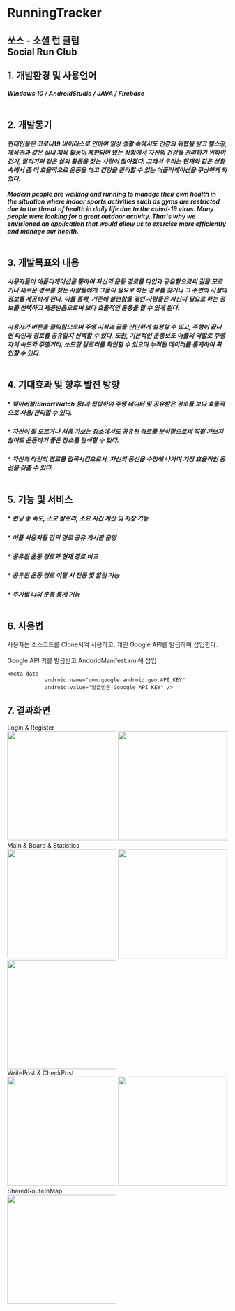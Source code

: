 # RunningTracker
쏘스 - 소셜 런 클럽<br>Social Run Club<br><br>
**1. 개발환경 및 사용언어**  <br> 
------------------------------------------
##### Windows 10 / AndroidStudio / JAVA / Firebase <br><br>
**2. 개발동기**  <br>
------------------------------------------
##### 현대인들은 코로나19 바이러스로 인하여 일상 생활 속에서도 건강의 위협을 받고 헬스장, 체육관과 같은 실내 체육 활동이 제한되어 있는 상황에서 자신의 건강을 관리하기 위하여 걷기, 달리기와 같은 실외 활동을 찾는 사람이 많아졌다. 그래서 우리는 현재와 같은 상황속에서 좀 더 효율적으로 운동을 하고 건강을 관리할 수 있는 어플리케이션을 구상하게 되었다.<br><br>Modern people are walking and running to manage their own health in the situation where indoor sports activities such as gyms are restricted due to the threat of health in daily life due to the coivd-19 virus. Many people were looking for a great outdoor activity. That's why we envisioned an application that would allow us to exercise more efficiently and manage our health.<br><br>
**3. 개발목표와 내용** <br>
-------------------------------------------
##### 사용자들이 애플리케이션을 통하여 자신의 운동 경로를 타인과 공유함으로써 길을 모르거나 새로운 경로를 찾는 사람들에게 그들이 필요로 하는 경로를 찾거나 그 주변의 시설의 정보를 제공하게 된다. 이를 통해, 기존에 불편함을 겪던 사람들은 자신이 필요로 하는 정보를 선택하고 제공받음으로써 보다 효율적인 운동을 할 수 있게 된다.
##### 사용자가 버튼을 클릭함으로써 주행 시작과 끝을 간단하게 설정할 수 있고, 주행이 끝나면 타인과 경로를 공유할지 선택할 수 있다. 또한, 기본적인 운동보조 어플의 역할로 주행자의 속도와 주행거리, 소모한 칼로리를 확인할 수 있으며 누적된 데이터를 통계하여 확인할 수 있다. <br><br>
**4. 기대효과 및 향후 발전 방향** <br>
-------------------------------------------
##### * 웨어러블(SmartWatch 등)과 접합하여 주행 데이터 및 공유받은 경로를 보다 효율적으로 사용/관리할 수 있다.<br>
##### * 자신이 잘 모르거나 처음 가보는 장소에서도 공유된 경로를 분석함으로써 직접 가보지 않아도 운동하기 좋은 장소를 탐색할 수 있다.<br>
##### * 자신과 타인의 경로를 접목시킴으로서, 자신의 동선을 수정해 나가며 가장 효율적인 동선을 갖출 수 있다.<br><br>
**5. 기능 및 서비스**  <br>
-------------------------------------------
##### * 런닝 중 속도, 소모 칼로리, 소요 시간 계산 및 저장 기능 <br>
##### * 어플 사용자들 간의 경로 공유 게시판 운영<br>
##### * 공유된 운동 경로와 현재 경로 비교 <br>
##### * 공유된 운동 경로 이탈 시 진동 및 알림 기능 <br>
##### * 주기별 나의 운동 통계 기능 <br><br>
**6. 사용법** <br>
--------------------------------------------
사용자는 소스코드를 Clone시켜 사용하고, 개인 Google API를 발급하여 삽입한다.<br><br>
Google API 키를 발급받고 AndoridManifest.xml에 삽입
```
<meta-data
            android:name="com.google.android.geo.API_KEY"
            android:value="발급받은_Gooogle_API_KEY" />
```
**7. 결과화면** <br>
--------------------------------------------
 Login & Register<br>
<img src = "https://user-images.githubusercontent.com/77624879/117568602-2ab9d100-b0fc-11eb-8f27-5086587f5cde.jpg" width="250px">
<img src = "https://user-images.githubusercontent.com/77624879/117568627-47ee9f80-b0fc-11eb-85bd-588a5e772d6d.jpg" width="250px"><br>
 Main & Board & Statistics <br>
<img src = "https://user-images.githubusercontent.com/77624879/117568598-25f51d00-b0fc-11eb-8df1-38e278ffbedf.jpg" width="250px">
<img src = "https://user-images.githubusercontent.com/77624879/117568669-86845a00-b0fc-11eb-98d8-c0adb345aff7.jpg" width="250px">
<img src = "https://user-images.githubusercontent.com/77624879/117568636-5472f800-b0fc-11eb-9c03-acbec31b658d.jpg" width="250px"><br>
 WritePost & CheckPost<br>
<img src = "https://user-images.githubusercontent.com/77624879/117568588-15dd3d80-b0fc-11eb-95a1-e422dc44cf78.jpg" width="250px">
<img src = "https://user-images.githubusercontent.com/77624879/117568612-3c9b7400-b0fc-11eb-82d0-e49eb990beb9.jpg" width="250px"><br>
 SharedRouteInMap<br>
<img src = "https://user-images.githubusercontent.com/77624879/117568577-02ca6d80-b0fc-11eb-9a61-3cb119e514bb.jpg" width="250px"><br>
 

 

